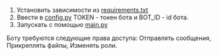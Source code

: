 1. Установить зависимости из [requirements.txt](requirements.txt)
2. Ввести в [config.py](config.py) TOKEN - токен бота и BOT_ID - id бота.
3. Запускать с помощью [main.py](main.py)

Боту требуются следующие права доступа: Отправлять сообщения, Прикреплять файлы, Изменять роли.
